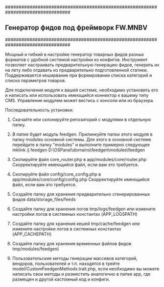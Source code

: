 ################################################################################
##  Генератор фидов под фреймворк FW.MNBV
################################################################################

Мощный и гибкий в настройке генератор товарных фидов разных форматов с удобной
системой настройки из конфигов. Инструмент позволяет настраивать предварительную
генерацию фидов, генерить их на лету либо отдавать из предварительно
подготовленной статики. Поддерживается кеширвание при формировании списка
категорий и списка параметров товаров.

Для подключения модуля к вашей системе, необходимо установить его и написать или
использовать имеющийся коннектор к вашему типу CMS. Управление модулем может
вестись с консоли или из браузера.


Последовательность установки:

1. Скачайте или склонируйте репозиторий с модулями в отдельную папку.

2. В папке будет модуль feedgen. Прилинкуйте папки этого модуля в 
папку modules основной системы. Для этого в основной системе перейдите в папку 
"modules" и выполните примерно следующее
mklink /j feedgen D:\OSPanel\domains\feedgen\modules\feedgen

3. Скопируйте файл core_router.php в app/modules/core/router.php
Скорректируйте имеющийся файл, если вам это требуется.

4. Скопируйте файл config/core_config.php в app/modules/core/config/config.php
Скорректируйте имеющийся файл, если вам это требуется.

5. Создайте папку для хранения предварительно сгенерированных фидов
data/storage_files/feeds

6. Создайте папку для хранения логов tmp/logs/feedgen или измените настройки 
логов в системных константах (APP_LOGSPATH)

7. Создайте папку для хранения кешей tmp/cache/feedgen или измените настройки 
логов в системных константах (APP_CACHEPATH)

8. Создайте папку для хранения временных файлов фидов tmp/modules/feedgen)

9. Пользовательские методы генерации массивов категорий, вендоров, пользователей
и т.п. находятся в трейте model/CustomFeedgenMethods.trait.php, если необходимо
вы можете написать свои методы и разместить аналогично в папке app, где размещен
и другой кастомный код и конфиги.
